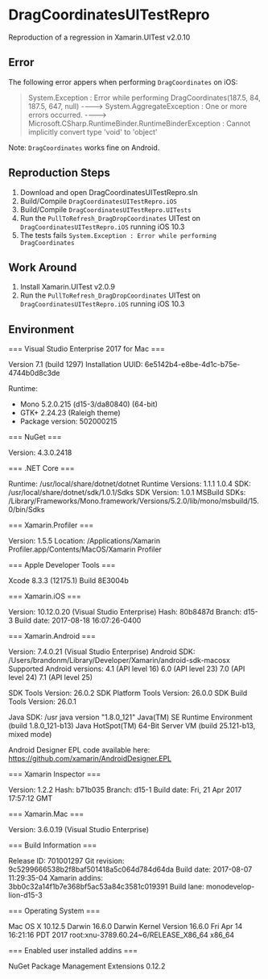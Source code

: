 # DragCoordinatesUITestRepro
Reproduction of a regression in Xamarin.UITest v2.0.10

## Error
The following error appers when performing `DragCoordinates` on iOS:

>System.Exception : Error while performing DragCoordinates(187.5, 84, 187.5, 647, null)
  ----> System.AggregateException : One or more errors occurred.
  ----> Microsoft.CSharp.RuntimeBinder.RuntimeBinderException : Cannot implicitly convert type 'void' to 'object'
  
Note: `DragCoordinates` works fine on Android.

## Reproduction Steps
1. Download and open DragCoordinatesUITestRepro.sln
2. Build/Compile `DragCoordinatesUITestRepro.iOS`
3. Build/Compile `DragCoordinatesUITestRepro.UITests`
4. Run the `PullToRefresh_DragDropCoordinates` UITest on `DragCoordinatesUITestRepro.iOS` running iOS 10.3
5. The tests fails `System.Exception : Error while performing DragCoordinates`

## Work Around
1. Install Xamarin.UITest v2.0.9
2. Run the `PullToRefresh_DragDropCoordinates` UITest on `DragCoordinatesUITestRepro.iOS` running iOS 10.3

## Environment

=== Visual Studio Enterprise 2017 for Mac ===

Version 7.1 (build 1297)
Installation UUID: 6e5142b4-e8be-4d1c-b75e-4744b0d8c3de

Runtime:

- Mono 5.2.0.215 (d15-3/da80840) (64-bit)
- GTK+ 2.24.23 (Raleigh theme)
- Package version: 502000215

=== NuGet ===

Version: 4.3.0.2418

=== .NET Core ===

Runtime: /usr/local/share/dotnet/dotnet
Runtime Versions:
	1.1.1
	1.0.4
SDK: /usr/local/share/dotnet/sdk/1.0.1/Sdks
SDK Version: 1.0.1
MSBuild SDKs: /Library/Frameworks/Mono.framework/Versions/5.2.0/lib/mono/msbuild/15.0/bin/Sdks

=== Xamarin.Profiler ===

Version: 1.5.5
Location: /Applications/Xamarin Profiler.app/Contents/MacOS/Xamarin Profiler

=== Apple Developer Tools ===

Xcode 8.3.3 (12175.1)
Build 8E3004b

=== Xamarin.iOS ===

Version: 10.12.0.20 (Visual Studio Enterprise)
Hash: 80b8487d
Branch: d15-3
Build date: 2017-08-18 16:07:26-0400

=== Xamarin.Android ===

Version: 7.4.0.21 (Visual Studio Enterprise)
Android SDK: /Users/brandonm/Library/Developer/Xamarin/android-sdk-macosx
	Supported Android versions:
		4.1 (API level 16)
		6.0 (API level 23)
		7.0 (API level 24)
		7.1 (API level 25)

SDK Tools Version: 26.0.2
SDK Platform Tools Version: 26.0.0
SDK Build Tools Version: 26.0.1

Java SDK: /usr
java version "1.8.0_121"
Java(TM) SE Runtime Environment (build 1.8.0_121-b13)
Java HotSpot(TM) 64-Bit Server VM (build 25.121-b13, mixed mode)

Android Designer EPL code available here:
https://github.com/xamarin/AndroidDesigner.EPL

=== Xamarin Inspector ===

Version: 1.2.2
Hash: b71b035
Branch: d15-1
Build date: Fri, 21 Apr 2017 17:57:12 GMT

=== Xamarin.Mac ===

Version: 3.6.0.19 (Visual Studio Enterprise)

=== Build Information ===

Release ID: 701001297
Git revision: 9c5299666538b2f8baf501418a5c064d784d64da
Build date: 2017-08-07 11:29:35-04
Xamarin addins: 3bb0c32a14f1b7e368bf5ac53a84c3581c019391
Build lane: monodevelop-lion-d15-3

=== Operating System ===

Mac OS X 10.12.5
Darwin 16.6.0 Darwin Kernel Version 16.6.0
    Fri Apr 14 16:21:16 PDT 2017
    root:xnu-3789.60.24~6/RELEASE_X86_64 x86_64

=== Enabled user installed addins ===

NuGet Package Management Extensions 0.12.2

